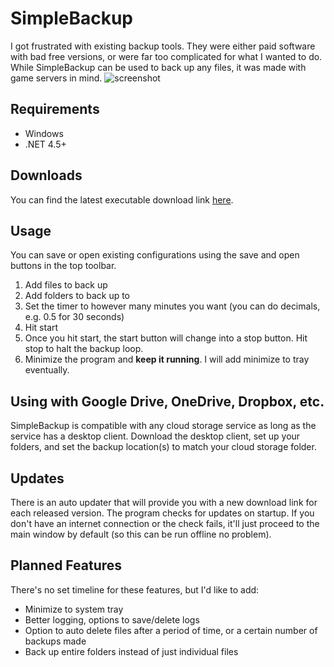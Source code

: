 # SimpleBackup
I got frustrated with existing backup tools. They were either paid software with bad free versions, or were far too complicated for what I wanted to do. While SimpleBackup can be used to back up any files, it was made with game servers in mind.
![screenshot](https://i.ibb.co/dQt0XG8/simplebackup.png)

## Requirements
 - Windows
 - .NET 4.5+

## Downloads
You can find the latest executable download link [here](http://dgagnonk.github.io/).

## Usage
You can save or open existing configurations using the save and open buttons in the top toolbar.
 1. Add files to back up
 2. Add folders to back up to
 3. Set the timer to however many minutes you want (you can do decimals, e.g. 0.5 for 30 seconds)
 4. Hit start
 5. Once you hit start, the start button will change into a stop button. Hit stop to halt the backup loop.
 6. Minimize the program and **keep it running**. I will add minimize to tray eventually.

## Using with Google Drive, OneDrive, Dropbox, etc.
SimpleBackup is compatible with any cloud storage service as long as the service has a desktop client. Download the desktop client, set up your folders, and set the backup location(s) to match your cloud storage folder.

## Updates
There is an auto updater that will provide you with a new download link for each released version. The program checks for updates on startup. If you don't have an internet connection or the check fails, it'll just proceed to the main window by default (so this can be run offline no problem).

## Planned Features
There's no set timeline for these features, but I'd like to add:
 - Minimize to system tray
 - Better logging, options to save/delete logs
 - Option to auto delete files after a period of time, or a certain number of backups made
 - Back up entire folders instead of just individual files
